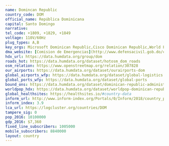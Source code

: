 ```yaml
---
name: Domincan Republic
country_code: DOM
official_name: República Dominicana
capital: Santo Domingo
narrative:
tel_code: +1809, +1829, +1849
voltage: 110V/60Hz
plug_types: A,B
key_orgs: Microsoft Dominican Republic,Cisco Dominican Republic,World Food Program,UNICEF,C&W Business,NAP del Caribe,INDOTEL,America Movil,Claro Dominican Republic,Altice
dma_website: [Comision de Emergencias](http://www.defensacivil.gob.do/comision-nacional-de-emergencias-cne)
hdx_url: https://data.humdata.org/group/dom
roads_hot: https://data.humdata.org/dataset/hotosm_dom_roads
osm_relation: https://www.openstreetmap.org/relation/307828
our_airports: https://data.humdata.org/dataset/ourairports-dom
global_airports_wfp: https://data.humdata.org/dataset/global-logistics
global_ports_wfp: https://data.humdata.org/dataset/global-ports
bound_ons: https://data.humdata.org/dataset/dominican-republic-administrative-boundaries-levels-0-6
worldpop_hdx: https://data.humdata.org/dataset/worldpop-dominican-republic
global_healthsites: https://healthsites.io/#country-data
inform_url: http://www.inform-index.org/Portals/0/Inform/2018/country_profiles/DOM.pdf
inform_index: 3.9
lca_url: https://logcluster.org/countries/DOM
tampere_sig: 0
pop_2016: 10100000
gdp_2016: $7,360
fixed_line_subscribers: 1005000
mobile_subscribers: 8840000
layout: country
---
```

